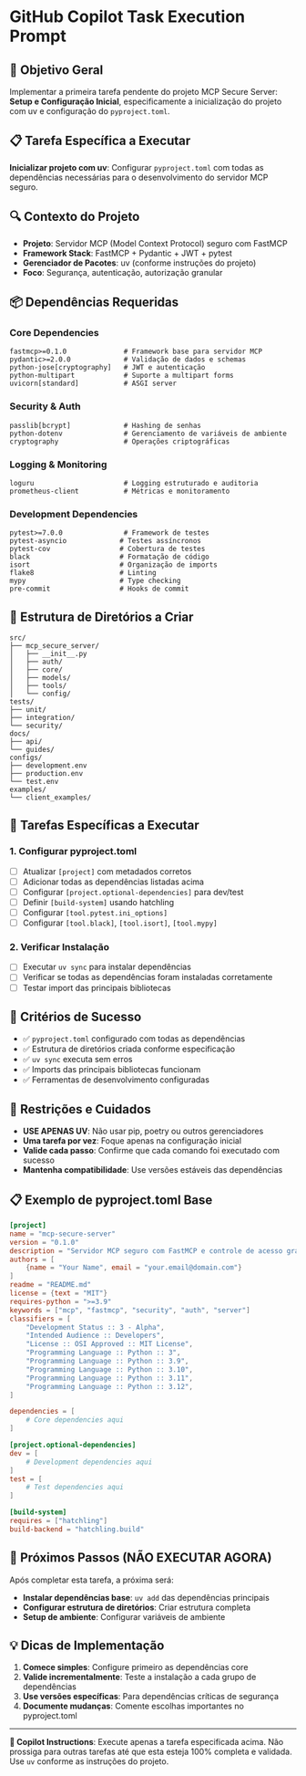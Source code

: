 # GitHub Copilot Task Execution Prompt

## 🎯 **Objetivo Geral**
Implementar a primeira tarefa pendente do projeto MCP Secure Server: **Setup e Configuração Inicial**, especificamente a inicialização do projeto com uv e configuração do `pyproject.toml`.

## 📋 **Tarefa Específica a Executar**
**Inicializar projeto com uv**: Configurar `pyproject.toml` com todas as dependências necessárias para o desenvolvimento do servidor MCP seguro.

## 🔍 **Contexto do Projeto**
- **Projeto**: Servidor MCP (Model Context Protocol) seguro com FastMCP
- **Framework Stack**: FastMCP + Pydantic + JWT + pytest
- **Gerenciador de Pacotes**: uv (conforme instruções do projeto)
- **Foco**: Segurança, autenticação, autorização granular

## 📦 **Dependências Requeridas**

### Core Dependencies
```
fastmcp>=0.1.0              # Framework base para servidor MCP
pydantic>=2.0.0             # Validação de dados e schemas
python-jose[cryptography]   # JWT e autenticação
python-multipart            # Suporte a multipart forms
uvicorn[standard]           # ASGI server
```

### Security & Auth
```
passlib[bcrypt]             # Hashing de senhas
python-dotenv               # Gerenciamento de variáveis de ambiente
cryptography                # Operações criptográficas
```

### Logging & Monitoring
```
loguru                      # Logging estruturado e auditoria
prometheus-client           # Métricas e monitoramento
```

### Development Dependencies
```
pytest>=7.0.0               # Framework de testes
pytest-asyncio             # Testes assíncronos
pytest-cov                 # Cobertura de testes
black                      # Formatação de código
isort                      # Organização de imports
flake8                     # Linting
mypy                       # Type checking
pre-commit                 # Hooks de commit
```

## 📁 **Estrutura de Diretórios a Criar**
```
src/
├── mcp_secure_server/
│   ├── __init__.py
│   ├── auth/
│   ├── core/
│   ├── models/
│   ├── tools/
│   └── config/
tests/
├── unit/
├── integration/
└── security/
docs/
├── api/
└── guides/
configs/
├── development.env
├── production.env
└── test.env
examples/
└── client_examples/
```

## 🎯 **Tarefas Específicas a Executar**

### 1. Configurar pyproject.toml
- [ ] Atualizar `[project]` com metadados corretos
- [ ] Adicionar todas as dependências listadas acima
- [ ] Configurar `[project.optional-dependencies]` para dev/test
- [ ] Definir `[build-system]` usando hatchling
- [ ] Configurar `[tool.pytest.ini_options]`
- [ ] Configurar `[tool.black]`, `[tool.isort]`, `[tool.mypy]`

### 2. Verificar Instalação
- [ ] Executar `uv sync` para instalar dependências
- [ ] Verificar se todas as dependências foram instaladas corretamente
- [ ] Testar import das principais bibliotecas

## 📝 **Critérios de Sucesso**
- ✅ `pyproject.toml` configurado com todas as dependências
- ✅ Estrutura de diretórios criada conforme especificação
- ✅ `uv sync` executa sem erros
- ✅ Imports das principais bibliotecas funcionam
- ✅ Ferramentas de desenvolvimento configuradas

## 🚨 **Restrições e Cuidados**
- **USE APENAS UV**: Não usar pip, poetry ou outros gerenciadores
- **Uma tarefa por vez**: Foque apenas na configuração inicial
- **Valide cada passo**: Confirme que cada comando foi executado com sucesso
- **Mantenha compatibilidade**: Use versões estáveis das dependências

## 📋 **Exemplo de pyproject.toml Base**
```toml
[project]
name = "mcp-secure-server"
version = "0.1.0"
description = "Servidor MCP seguro com FastMCP e controle de acesso granular"
authors = [
    {name = "Your Name", email = "your.email@domain.com"}
]
readme = "README.md"
license = {text = "MIT"}
requires-python = ">=3.9"
keywords = ["mcp", "fastmcp", "security", "auth", "server"]
classifiers = [
    "Development Status :: 3 - Alpha",
    "Intended Audience :: Developers",
    "License :: OSI Approved :: MIT License",
    "Programming Language :: Python :: 3",
    "Programming Language :: Python :: 3.9",
    "Programming Language :: Python :: 3.10",
    "Programming Language :: Python :: 3.11",
    "Programming Language :: Python :: 3.12",
]

dependencies = [
    # Core dependencies aqui
]

[project.optional-dependencies]
dev = [
    # Development dependencies aqui
]
test = [
    # Test dependencies aqui
]

[build-system]
requires = ["hatchling"]
build-backend = "hatchling.build"
```

## 🔄 **Próximos Passos (NÃO EXECUTAR AGORA)**
Após completar esta tarefa, a próxima será:
- **Instalar dependências base**: `uv add` das dependências principais
- **Configurar estrutura de diretórios**: Criar estrutura completa
- **Setup de ambiente**: Configurar variáveis de ambiente

## 💡 **Dicas de Implementação**
1. **Comece simples**: Configure primeiro as dependências core
2. **Valide incrementalmente**: Teste a instalação a cada grupo de dependências
3. **Use versões específicas**: Para dependências críticas de segurança
4. **Documente mudanças**: Comente escolhas importantes no pyproject.toml

---

**🤖 Copilot Instructions**: Execute apenas a tarefa especificada acima. Não prossiga para outras tarefas até que esta esteja 100% completa e validada. Use `uv` conforme as instruções do projeto.
